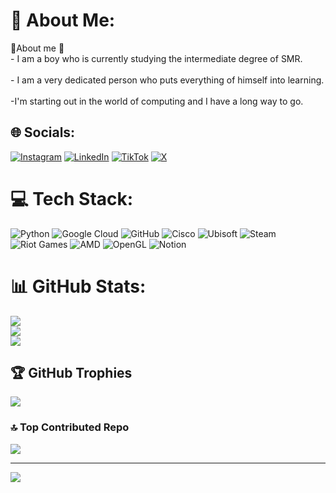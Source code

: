 # 💫 About Me:
📀About me 📀<br>- I am a boy who is currently studying the intermediate degree of SMR.<br><br>- I am a very dedicated person who puts everything of himself into learning. <br><br>-I'm starting out in the world of computing and I have a long way to go.


## 🌐 Socials:
[![Instagram](https://img.shields.io/badge/Instagram-%23E4405F.svg?logo=Instagram&logoColor=white)](https://instagram.com/ldelgaadoz_) [![LinkedIn](https://img.shields.io/badge/LinkedIn-%230077B5.svg?logo=linkedin&logoColor=white)](https://linkedin.com/in/https://www.linkedin.com/in/luis-delgado-zamora-baaa4732b/) [![TikTok](https://img.shields.io/badge/TikTok-%23000000.svg?logo=TikTok&logoColor=white)](https://tiktok.com/@ldelgadoz_) [![X](https://img.shields.io/badge/X-black.svg?logo=X&logoColor=white)](https://x.com/Remanger_) 

# 💻 Tech Stack:
![Python](https://img.shields.io/badge/python-3670A0?style=for-the-badge&logo=python&logoColor=ffdd54) ![Google Cloud](https://img.shields.io/badge/GoogleCloud-%234285F4.svg?style=for-the-badge&logo=google-cloud&logoColor=white) ![GitHub](https://img.shields.io/badge/github-%23121011.svg?style=for-the-badge&logo=github&logoColor=white) ![Cisco](https://img.shields.io/badge/cisco-%23049fd9.svg?style=for-the-badge&logo=cisco&logoColor=black) ![Ubisoft](https://img.shields.io/badge/Ubisoft-%23F5F5F5.svg?style=for-the-badge&logo=Ubisoft&logoColor=black) ![Steam](https://img.shields.io/badge/steam-%23000000.svg?style=for-the-badge&logo=steam&logoColor=white) ![Riot Games](https://img.shields.io/badge/riotgames-D32936.svg?style=for-the-badge&logo=riotgames&logoColor=white) ![AMD](https://img.shields.io/badge/AMD-%23000000.svg?style=for-the-badge&logo=amd&logoColor=white) ![OpenGL](https://img.shields.io/badge/OpenGL-white?logo=OpenGL&style=for-the-badge) ![Notion](https://img.shields.io/badge/Notion-%23000000.svg?style=for-the-badge&logo=notion&logoColor=white)
# 📊 GitHub Stats:
![](https://github-readme-stats.vercel.app/api?username=ldelgadoz_&theme=dark&hide_border=false&include_all_commits=false&count_private=false)<br/>
![](https://github-readme-streak-stats.herokuapp.com/?user=ldelgadoz_&theme=dark&hide_border=false)<br/>
![](https://github-readme-stats.vercel.app/api/top-langs/?username=ldelgadoz_&theme=dark&hide_border=false&include_all_commits=false&count_private=false&layout=compact)

## 🏆 GitHub Trophies
![](https://github-profile-trophy.vercel.app/?username=ldelgadoz_&theme=radical&no-frame=false&no-bg=true&margin-w=4)

### 🔝 Top Contributed Repo
![](https://github-contributor-stats.vercel.app/api?username=ldelgadoz_&limit=5&theme=dark&combine_all_yearly_contributions=true)

---
[![](https://visitcount.itsvg.in/api?id=ldelgadoz_&icon=0&color=0)](https://visitcount.itsvg.in)

<!-- Proudly created with GPRM ( https://gprm.itsvg.in ) -->
